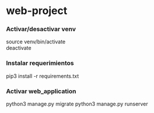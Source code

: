 # web-project

### Activar/desactivar venv ###
  source venv/bin/activate  
  deactivate

### Instalar requerimientos ###
  pip3 install -r requirements.txt

### Activar web_application ###
  python3 manage.py migrate
  python3 manage.py runserver
